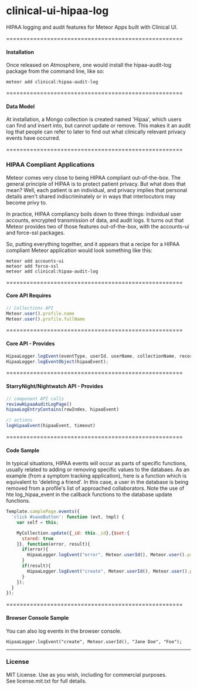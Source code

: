 clinical-ui-hipaa-log
====================================================

HIPAA logging and audit features for Meteor Apps built with Clinical UI.


====================================================
#### Installation

Once released on Atmosphere, one would install the hipaa-audit-log package from the command line, like so:

````
meteor add clinical:hipaa-audit-log
````


====================================================
#### Data Model

At installation, a Mongo collection is created named 'Hipaa', which users can find and insert into, but cannot update or remove.  This makes it an audit log that people can refer to later to find out what clinically relevant privacy events have occurred.



====================================================
### HIPAA Compliant Applications

Meteor comes very close to being HIPAA compliant out-of-the-box.  The general principle of HIPAA is to protect patient privacy.  But what does that mean?  Well, each patient is an individual, and privacy implies that personal details aren't shared indiscriminately or in ways that interlocutors may become privy to.

In practice, HIPAA compliancy boils down to three things:  individual user accounts, encrypted transmission of data, and audit logs.  It turns out that Meteor provides two of those features out-of-the-box, with the accounts-ui and force-ssl packages.  

So, putting everything together, and it appears that a recipe for a HIPAA compliant Meteor application would look something like this:

````
meteor add accounts-ui
meteor add force-ssl
meteor add clinical:hipaa-audit-log
````



====================================================
#### Core API Requires

````js
// Collections API
Meteor.user().profile.name
Meteor.user().profile.fullName
````

====================================================
#### Core API - Provides

````js
HipaaLogger.logEvent(eventType, userId, userName, collectionName, recordId, patientId, patientName, message);
HipaaLogger.logEventObject(hipaaEvent);
````

====================================================
#### StarryNight/Nightwatch API - Provides

````js
// component API calls
reviewHipaaAuditLogPage()
hipaaLogEntryContains(rowIndex, hipaaEvent)

// actions
logHipaaEvent(hipaaEvent, timeout)
````

====================================================
#### Code Sample

In typical situations, HIPAA events will occur as parts of specific functions, usually related to adding or removing specific values to the databaes.  As an example (from a symptom tracking application), here is a function which is equivalent to 'deleting a friend'.  In this case, a user in the database is being removed from a profile's list of approached collaborators.   Note the use of hte log_hipaa_event in the callback functions to the database update functions.  

````js
Template.samplePage.events({
  'click #saveButton': function (evt, tmpl) {
    var self = this;

    MyCollection.update({_id: this._id},{$set:{
      stared: true
    }}, function(error, result){
      if(error){
        HipaaLogger.logEvent("error", Meteor.userId(), Meteor.user().profile.name, "Forms", null, null, null, error);
      }
      if(result){
        HipaaLogger.logEvent("create", Meteor.userId(), Meteor.user().profile.name, "Forms", self._id, null, null, null);
      }
    });
  }
});
````


====================================================
#### Browser Console Sample

You can also log events in the browser console.  
````
HipaaLogger.logEvent("create", Meteor.userId(), "Jane Doe", "Foo");
````



------------------------
### License

MIT License. Use as you wish, including for commercial purposes.  
See license.mit.txt for full details.  
